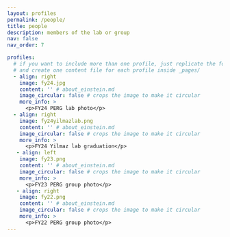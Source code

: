 ```yaml
---
layout: profiles
permalink: /people/
title: people
description: members of the lab or group
nav: false
nav_order: 7

profiles:
  # if you want to include more than one profile, just replicate the following block
  # and create one content file for each profile inside _pages/
  - align: right
    image: fy24.jpg
    content: '' # about_einstein.md
    image_circular: false # crops the image to make it circular
    more_info: >
      <p>FY24 PERG lab photo</p>  
  - align: right
    image: fy24yilmazlab.png
    content: '' # about_einstein.md
    image_circular: false # crops the image to make it circular
    more_info: >
      <p>FY24 Yilmaz lab graduation</p>  
   - align: left
    image: fy23.png
    content: '' # about_einstein.md
    image_circular: false # crops the image to make it circular
    more_info: >
      <p>FY23 PERG group photo</p>
   - align: right
    image: fy22.png
    content: '' # about_einstein.md
    image_circular: false # crops the image to make it circular
    more_info: >
      <p>FY22 PERG group photo</p>
---
```

